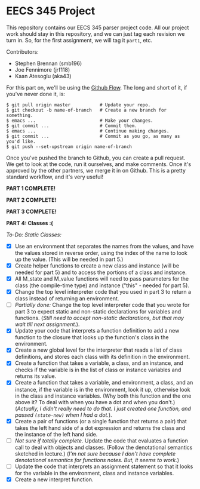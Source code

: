 # EECS 345 Project

This repository contains our EECS 345 parser project code.  All our project work
should stay in this repository, and we can just tag each revision we turn in.
So, for the first assignment, we will tag it `part1`, etc.

Contributors:
* Stephen Brennan (smb196)
* Joe Fennimore (jrf118)
* Kaan Atesoglu (aka43)

For this part on, we'll be using the
[Github Flow](https://guides.github.com/introduction/flow/).  The long and short
of it, if you've never done it, is:

    $ git pull origin master           # Update your repo.
    $ git checkout -b name-of-branch   # Create a new branch for something.
    $ emacs ...                        # Make your changes.
    $ git commit ...                   # Commit them.
    $ emacs ...                        # Continue making changes.
    $ git commit ...                   # Commit as you go, as many as you'd like.
    $ git push --set-upstream origin name-of-branch

Once you've pushed the branch to Github, you can create a pull request.  We get
to look at the code, run it ourselves, and make comments.  Once it's approved by
the other partners, we merge it in on Github.  This is a pretty standard
workflow, and it's very useful!

**PART 1 COMPLETE!**

**PART 2 COMPLETE!**

**PART 3 COMPLETE!**

**PART 4: Classes :(**

*To-Do: Static Classes:*

- [x] Use an environment that separates the names from the values, and have the
  values stored in reverse order, using the index of the name to look up the
  value. (This will be needed in part 5.)
- [x] Create helper functions to create a new class and instance (will be needed
  for part 5) and to access the portions of a class and instance.
- [x] All M_state and M_value functions will need to pass parameters for the
  class (the compile-time type) and instance ("this" - needed for part 5).
- [x] Change the top level interpreter code that you used in part 3 to return a
  class instead of returning an environment.
- [ ] *Partially done:* Change the top level interpreter code that you wrote for
  part 3 to expect static and non-static declarations for variables and
  functions. (*Still need to accept non-static declarations, but that may wait
  till next assignment.*).
- [x] Update your code that interprets a function definition to add a new
  function to the closure that looks up the function's class in the environment.
- [x] Create a new global level for the interpreter that reads a list of class
  definitions, and stores each class with its definition in the environment.
- [x] Create a function that takes a variable, a class, and an instance, and
  checks if the variable is in the list of class or instance variables and
  returns its value.
- [x] Create a function that takes a variable, and environment, a class, and an
  instance, if the variable is in the environment, look it up, otherwise look in
  the class and instance variables. (Why both this function and the one above
  it? To deal with when you have a dot and when you don't.) (*Actually, I didn't
  really need to do that.  I just created one function, and passed `(state-new)`
  when I had a dot.*).
- [x] Create a pair of functions (or a single function that returns a pair) that
  takes the left hand side of a dot expression and returns the class and the
  instance of the left hand side.
- [ ] *Not sure if totally complete.* Update the code that evaluates a function
  call to deal with objects and classes. (Follow the denotational semantics
  sketched in lecture.) (*I'm not sure because I don't have complete
  denotational semantics for functions notes.  But, it seems to work.*)
- [ ] Update the code that interprets an assignment statement so that it looks
  for the variable in the environment, class and instance variables.
- [x] Create a new interpret function.
